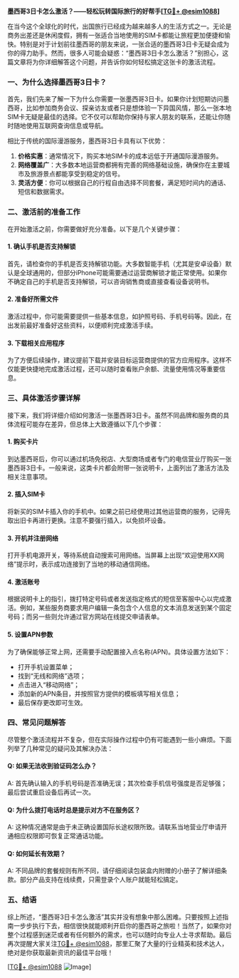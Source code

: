 **墨西哥3日卡怎么激活？——轻松玩转国际旅行的好帮手[[TG💪+ @esim1088](https://t.me/s/esim1088)]**

在当今这个全球化的时代，出国旅行已经成为越来越多人的生活方式之一。无论是商务出差还是休闲度假，拥有一张适合当地使用的SIM卡都能让旅程更加便捷和愉快。特别是对于计划前往墨西哥的朋友来说，一张合适的墨西哥3日卡无疑会成为你的得力助手。然而，很多人可能会疑惑：“墨西哥3日卡怎么激活？”别担心，这篇文章将为你详细解答这个问题，并告诉你如何轻松搞定这张卡的激活流程。

### 一、为什么选择墨西哥3日卡？

首先，我们先来了解一下为什么你需要一张墨西哥3日卡。如果你计划短期访问墨西哥，比如参加商务会议、探亲访友或者只是想体验一下异国风情，那么一张本地SIM卡无疑是最佳的选择。它不仅可以帮助你保持与家人朋友的联系，还能让你随时随地使用互联网查询信息或导航。

相比于传统的国际漫游服务，墨西哥3日卡具有以下优势：

1. **价格实惠**：通常情况下，购买本地SIM卡的成本远低于开通国际漫游服务。
2. **网络覆盖广**：大多数本地运营商都拥有完善的网络基础设施，确保你在主要城市及旅游景点都能享受到稳定的信号。
3. **灵活方便**：你可以根据自己的行程自由选择不同套餐，满足短时间内的通话、短信和数据需求。

### 二、激活前的准备工作

在开始激活之前，你需要做好充分准备。以下是几个关键步骤：

#### 1. 确认手机是否支持解锁

首先，请检查你的手机是否支持解锁功能。大多数智能手机（尤其是安卓设备）默认是全球通用的，但部分iPhone可能需要通过运营商解锁才能正常使用。如果你不确定自己的手机是否支持解锁，可以咨询销售商或直接查看设备说明书。

#### 2. 准备好所需文件

激活过程中，你可能需要提供一些基本信息，如护照号码、手机号码等。因此，在出发前最好准备好这些资料，以便顺利完成激活手续。

#### 3. 下载相关应用程序

为了方便后续操作，建议提前下载并安装目标运营商提供的官方应用程序。这样不仅能更快捷地完成激活过程，还可以随时查看账户余额、流量使用情况等重要信息。

### 三、具体激活步骤详解

接下来，我们将详细介绍如何激活一张墨西哥3日卡。虽然不同品牌和服务商的具体流程可能存在差异，但总体上大致遵循以下几个步骤：

#### 1. 购买卡片

到达墨西哥后，你可以通过机场免税店、大型商场或者专门的电信营业厅购买一张墨西哥3日卡。一般来说，这类卡片都会附带一张说明卡，上面列出了激活方法及相关注意事项。

#### 2. 插入SIM卡

将新买的SIM卡插入你的手机中。如果之前已经使用过其他运营商的服务，记得先取出旧卡再进行更换。注意不要强行插入，以免损坏设备。

#### 3. 开机并注册网络

打开手机电源开关，等待系统自动搜索可用网络。当屏幕上出现“欢迎使用XX网络”提示时，表示成功连接到了当地的移动通信网络。

#### 4. 激活账号

根据说明卡上的指引，拨打特定号码或者发送指定格式的短信至客服中心以完成激活。例如，某些服务商要求用户编辑一条包含个人信息的文本消息发送到某个固定号码；而另一些则允许通过官方网站在线提交申请表单。

#### 5. 设置APN参数

为了确保能够正常上网，还需要手动配置接入点名称(APN)。具体设置方法如下：
   - 打开手机设置菜单；
   - 找到“无线和网络”选项；
   - 点击进入“移动网络”；
   - 添加新的APN条目，并按照官方提供的模板填写相关信息；
   - 最后保存更改即可生效。

### 四、常见问题解答

尽管整个激活流程并不复杂，但在实际操作过程中仍有可能遇到一些小麻烦。下面列举了几种常见的疑问及其解决办法：

#### Q: 如果无法收到验证码怎么办？
A: 首先确认输入的手机号码是否准确无误；其次检查手机信号强度是否足够强；最后尝试重启设备后再试一次。

#### Q: 为什么拨打电话时总是提示对方不在服务区？
A: 这种情况通常是由于未正确设置国际长途权限所致。请联系当地营业厅申请开通相应权限即可恢复正常通话功能。

#### Q: 如何延长有效期？
A: 不同品牌的套餐规则有所不同，请仔细阅读包装盒内附赠的小册子了解详细条款。部分产品支持在线续费，只需登录个人账户就能轻松搞定。

### 五、结语

综上所述，“墨西哥3日卡怎么激活”其实并没有想象中那么困难。只要按照上述指南一步步执行下去，相信很快就能顺利开启你的墨西哥之旅啦！当然了，如果你对整个过程感到迷茫或者有任何额外的需求，也可以随时向专业人士寻求帮助。最后再次提醒大家关注[TG💪+ @esim1088](https://t.me/s/esim1088)，那里汇聚了大量的行业精英和技术达人，绝对是你获取最新资讯的最佳平台哦！

[[TG💪+ @esim1088](https://t.me/s/esim1088) ![Image](https://i.postimg.cc/4NQfJmqS/Snipaste-2025-05-13-00-14-12.png)]
